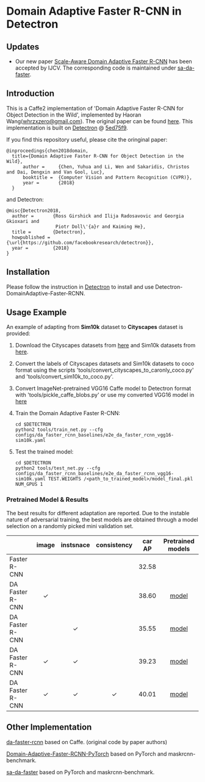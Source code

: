 # Domain Adaptive Faster R-CNN in Detectron 

## Updates
* Our new paper [Scale-Aware Domain Adaptive Faster R-CNN](https://link.springer.com/article/10.1007/s11263-021-01447-x) has been accepted by IJCV. The corresponding code is maintained under [sa-da-faster](https://github.com/yuhuayc/sa-da-faster).

## Introduction
This is a Caffe2 implementation of 'Domain Adaptive Faster R-CNN for Object Detection in the Wild', implemented by Haoran Wang(whrzxzero@gmail.com). The original paper can be found [here](https://arxiv.org/pdf/1803.03243.pdf). This implementation is built on [Detectron](https://github.com/facebookresearch/Detectron) @ [5ed75f9](https://github.com/facebookresearch/Detectron/tree/5ed75f9d672b3c78b7da92d9b2321d04f33a7ccc).

If you find this repository useful, please cite the oringinal paper:

```
@inproceedings{chen2018domain,
  title={Domain Adaptive Faster R-CNN for Object Detection in the Wild},
      author =     {Chen, Yuhua and Li, Wen and Sakaridis, Christos and Dai, Dengxin and Van Gool, Luc},
      booktitle =  {Computer Vision and Pattern Recognition (CVPR)},
      year =       {2018}
  }
```

and Detectron:

```
@misc{Detectron2018,
  author =       {Ross Girshick and Ilija Radosavovic and Georgia Gkioxari and
                  Piotr Doll\'{a}r and Kaiming He},
  title =        {Detectron},
  howpublished = {\url{https://github.com/facebookresearch/detectron}},
  year =         {2018}
}
```
## Installation

Please follow the instruction in [Detectron](https://github.com/facebookresearch/Detectron) to install and use Detectron-DomainAdaptive-Faster-RCNN.

## Usage Example

An example of adapting from **Sim10k** dataset to **Cityscapes** dataset is provided:
1. Download the Cityscapes datasets from [here](https://www.cityscapes-dataset.com/downloads/) and Sim10k datasets from [here](https://fcav.engin.umich.edu/sim-dataset).

2. Convert the labels of Cityscapes datasets and Sim10k datasets to coco format using the scripts 'tools/convert_cityscapes_to_caronly_coco.py' and 'tools/convert_sim10k_to_coco.py'.

3. Convert ImageNet-pretrained VGG16 Caffe model to Detectron format with 'tools/pickle_caffe_blobs.py' or use my converted VGG16 model in [here](https://drive.google.com/file/d/1nlo6TJt0AwlPIkG8e3aXjdVNdmaLOytg/view?usp=sharing) 

4. Train the Domain Adaptive Faster R-CNN:
    ```Shell
    cd $DETECTRON
    python2 tools/train_net.py --cfg configs/da_faster_rcnn_baselines/e2e_da_faster_rcnn_vgg16-sim10k.yaml
    
5. Test the trained model:
    ```Shell
    cd $DETECTRON
    python2 tools/test_net.py --cfg configs/da_faster_rcnn_baselines/e2e_da_faster_rcnn_vgg16-sim10k.yaml TEST.WEIGHTS /<path_to_trained_model>/model_final.pkl NUM_GPUS 1

### Pretrained Model & Results

The best results for different adaptation are reported. Due to the instable nature of adversarial training, the best models are obtained through a model selection on a randomly picked mini validation set.

|                  | image                | instsnace            | consistency          | car AP| Pretrained models|
|------------------|:--------------------:|:--------------------:|:--------------------:|:-----:|:---:|
| Faster R-CNN     |                      |                      |                      | 32.58 ||
| DA Faster R-CNN  |✓                     |                      |                      | 38.60 |[model](https://polybox.ethz.ch/index.php/s/sSasYjKd2mZOiGL)| 
| DA Faster R-CNN  |                      |✓                     |                      | 35.55 |[model](https://polybox.ethz.ch/index.php/s/rIsd4rup5u35Ym1)|
| DA Faster R-CNN  |✓                     |✓                     |                      | 39.23 |[model](https://polybox.ethz.ch/index.php/s/He0YvLrAhWB1Amc)| 
| DA Faster R-CNN  |✓                     |✓                     |✓                     | 40.01 |[model](https://polybox.ethz.ch/index.php/s/apeC2oZ1iPD5dgw)|

## Other Implementation
[da-faster-rcnn](https://github.com/yuhuayc/da-faster-rcnn) based on Caffe. (original code by paper authors)

[Domain-Adaptive-Faster-RCNN-PyTorch](https://github.com/krumo/Domain-Adaptive-Faster-RCNN-PyTorch) based on PyTorch and maskrcnn-benchmark.

[sa-da-faster](https://github.com/yuhuayc/sa-da-faster) based on PyTorch and maskrcnn-benchmark.
